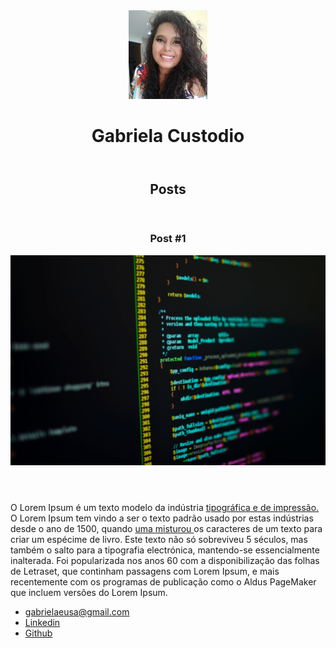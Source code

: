 <!DOCTYPE html>

</html>
	<head>
		<meta charset="utf-8">
		<title>Gabriela Custodio</title>
		<link rel="stylesheet" href="style.css"> 
		<link rel="stylesheet" type="text/css" href="https://gabieusa.github.io/index.html/Style.css">
	</head>
	<body>
		<header>
			<img src="https://github.com/gabieusa/index.html/blob/main/gabi.jpg.jpg" alt="Ilustração do rosto Gabriela" height="25%" width="25%" class="photo"><link rel="stylesheet" type="gabi.jpg.jpg" href="https://github.com/gabieusa/index.html/blob/main/gabi.jpg.jpg">
			<h1 id="title">Gabriela Custodio</h1>
		</header>
		<section>
		<header>
			<h2 class="subtitle">Posts</h2>
		</header>
		<article class="post">
			<header>
				<h3 class="post_title">Post #1</h3>
				<img src="https://github.com/gabieusa/index.html/blob/main/photo.jpg.jpg" class="post_image">
			</header>
			<p class="post_content">
				O Lorem Ipsum é um texto modelo da indústria <a href="https://github.com/gabieusa" target="_blank">tipográfica e de impressão.</a> O Lorem Ipsum tem vindo a ser o texto padrão usado por estas indústrias desde o ano de 1500, quando <a href="malito:gabrielaeusa@gmail.com">uma misturou </a> os caracteres de um texto para criar um espécime de livro. Este texto não só sobreviveu 5 séculos, mas também o salto para a tipografia electrónica, mantendo-se essencialmente inalterada. Foi popularizada nos anos 60 com a disponibilização das folhas de Letraset, que continham passagens com Lorem Ipsum, e mais recentemente com os programas de publicação como o Aldus PageMaker que incluem versões do Lorem Ipsum.
			</p>
		</article>	
	</section>
	<footer>
		<ul class="contacts_list">
			<li>
				<a href="malito:gabrielaeusa@gmail.com">gabrielaeusa@gmail.com</a>
			</li>
			<li>
				<a href="https://br.linkedin.com/in/gabrielafcustodio" target="_blank">Linkedin</a>
			</li>
			<li>
				<a href="https://github.com/gabieusa" target="_blank">Github</a>
			</li>
		</ul>
	</footer>
</body>
</html>
	
